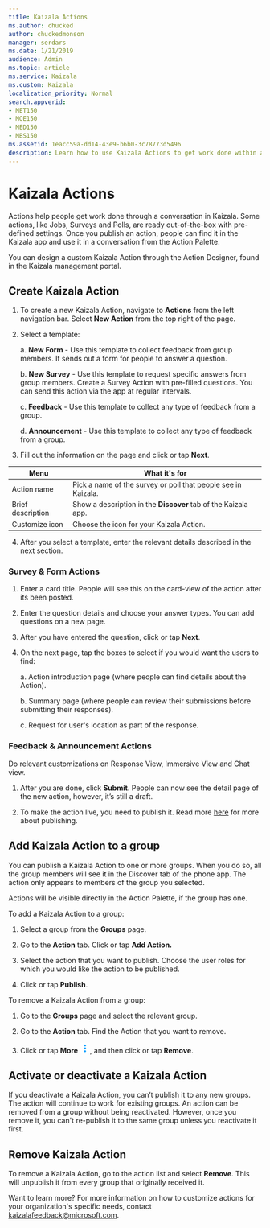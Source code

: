 ```yaml
---
title: Kaizala Actions
ms.author: chucked
author: chuckedmonson
manager: serdars
ms.date: 1/21/2019
audience: Admin
ms.topic: article
ms.service: Kaizala
ms.custom: Kaizala
localization_priority: Normal
search.appverid:
- MET150
- MOE150
- MED150
- MBS150
ms.assetid: 1eacc59a-dd14-43e9-b6b0-3c78773d5496
description: Learn how to use Kaizala Actions to get work done within a conversation context inside Kaizala.
---
```


# Kaizala Actions

Actions help people get work done through a conversation in Kaizala. Some actions, like Jobs, Surveys and Polls, are ready out-of-the-box with pre-defined settings. Once you publish an action, people can find it in the Kaizala app and use it in a conversation from the Action Palette.

You can design a custom Kaizala Action through the Action Designer, found in the Kaizala management portal.

  
## Create Kaizala Action

1. To create a new Kaizala Action, navigate to **Actions** from the left navigation bar. Select **New Action** from the top right of the page. 
    
2. Select a template:
    
    a.  **New Form** - Use this template to collect feedback from group members. It sends out a form for people to answer a question.
    
    b.  **New Survey** - Use this template to request specific answers from group members. Create a Survey Action with pre-filled questions. You can send this action via the app at regular intervals.
    
    c.  **Feedback** - Use this template to collect any type of feedback from a group.
    
    d.  **Announcement** - Use this template to collect any type of feedback from a group.
    
3. Fill out the information on the page and click or tap **Next**.

|Menu  |What it's for  |
|---------|---------|
| Action name     | Pick a name of the survey or poll that people see in Kaizala.         |
| Brief description     | Show a description in the **Discover** tab of the Kaizala app.         |
| Customize icon     | Choose the icon for your Kaizala Action.         |
   
4. After you select a template, enter the relevant details described in the next section.
    
### Survey &amp; Form Actions

1. Enter a card title. People will see this on the card-view of the action after its been posted.

2. Enter the question details and choose your answer types. You can add questions on a new page.

3. After you have entered the question, click or tap **Next**.

4. On the next page, tap the boxes to select if you would want the users to find:
    
    a.  Action introduction page (where people can find details about the Action).

    b.  Summary page (where people can review their submissions before submitting their responses).

    c.  Request for user's location as part of the response.
    
### Feedback &amp; Announcement Actions

Do relevant customizations on Response View, Immersive View and Chat view.
    
1. After you are done, click **Submit**. People can now see the detail page of the new action, however, it’s still a draft.
    
2. To make the action live, you need to publish it. Read more [here](https://docs.microsoft.com/en-us/kaizala/actions/publish#steps-to-publish-an-action) for more about publishing.
    
## Add Kaizala Action to a group

You can publish a Kaizala Action to one or more groups. When you do so, all the group members will see it in the Discover tab of the phone app. The action only appears to members of the group you selected.
  
Actions will be visible directly in the Action Palette, if the group has one.
  
To add a Kaizala Action to a group:
  
1. Select a group from the **Groups** page. 
    
2. Go to the **Action** tab. Click or tap **Add Action.**
    
3. Select the action that you want to publish. Choose the user roles for which you would like the action to be published.
    
4. Click or tap **Publish**.
    
To remove a Kaizala Action from a group:
  
1. Go to the **Groups** page and select the relevant group.
    
2. Go to the **Action** tab. Find the Action that you want to remove.
    
3. Click or tap **More** ![Screenshot of More icon](media/more-icon.png), and then click or tap **Remove**. 
    
## Activate or deactivate a Kaizala Action

If you deactivate a Kaizala Action, you can’t publish it to any new groups. The action will continue to work for existing groups. An action can be removed from a group without being reactivated. However, once you remove it, you can't re-publish it to the same group unless you reactivate it first.
  
## Remove Kaizala Action

To remove a Kaizala Action, go to the action list and select **Remove**. This will unpublish it from every group that originally received it.
  
Want to learn more? For more information on how to customize actions for your organization's specific needs, contact [kaizalafeedback@microsoft.com](mailto:kaizalafeedback@microsoft.com).
  

